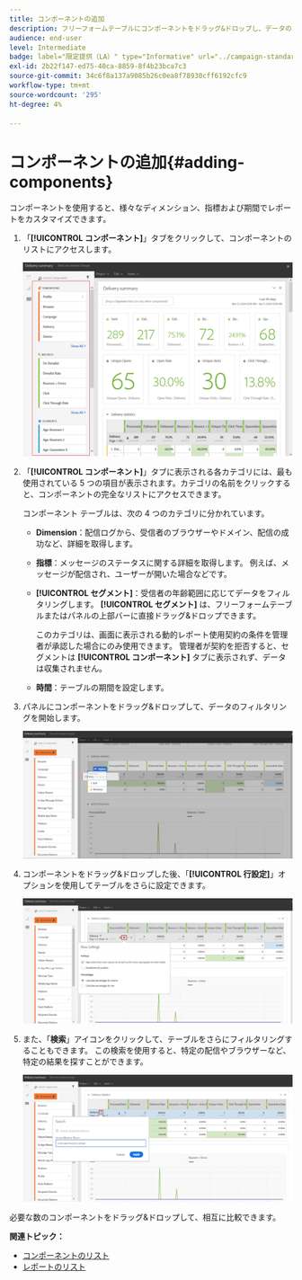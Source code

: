 ```yaml
---
title: コンポーネントの追加
description: フリーフォームテーブルにコンポーネントをドラッグ&ドロップし、データのフィルタリングとレポートの作成を開始します。
audience: end-user
level: Intermediate
badge: label="限定提供（LA）" type="Informative" url="../campaign-standard-migration-home.md" tooltip="Campaign Standard移行済みユーザーに制限"
exl-id: 2b22f147-ed75-40ca-8859-8f4b23bca7c3
source-git-commit: 34c6f8a137a9085b26c0ea8f78930cff6192cfc9
workflow-type: tm+mt
source-wordcount: '295'
ht-degree: 4%

---
```


# コンポーネントの追加{#adding-components}

コンポーネントを使用すると、様々なディメンション、指標および期間でレポートをカスタマイズできます。

1. 「**[!UICONTROL コンポーネント]**」タブをクリックして、コンポーネントのリストにアクセスします。

   ![](assets/dynamic_report_components.png)

1. 「**[!UICONTROL コンポーネント]**」タブに表示される各カテゴリには、最も使用されている 5 つの項目が表示されます。カテゴリの名前をクリックすると、コンポーネントの完全なリストにアクセスできます。

   コンポーネント テーブルは、次の 4 つのカテゴリに分かれています。

   * **Dimension**：配信ログから、受信者のブラウザーやドメイン、配信の成功など、詳細を取得します。
   * **指標**：メッセージのステータスに関する詳細を取得します。 例えば、メッセージが配信され、ユーザーが開いた場合などです。
   * **[!UICONTROL セグメント]**：受信者の年齢範囲に応じてデータをフィルタリングします。 **[!UICONTROL セグメント]** は、フリーフォームテーブルまたはパネルの上部バーに直接ドラッグ&amp;ドロップできます。

     このカテゴリは、画面に表示される動的レポート使用契約の条件を管理者が承認した場合にのみ使用できます。 管理者が契約を拒否すると、セグメントは **[!UICONTROL コンポーネント]** タブに表示されず、データは収集されません。

   * **時間**：テーブルの期間を設定します。

1. パネルにコンポーネントをドラッグ&amp;ドロップして、データのフィルタリングを開始します。

   ![](assets/dynamic_report_components_2.png)

1. コンポーネントをドラッグ&amp;ドロップした後、「**[!UICONTROL 行設定]**」オプションを使用してテーブルをさらに設定できます。

   ![](assets/dynamic_report_components_3.png)

1. また、「**検索**」アイコンをクリックして、テーブルをさらにフィルタリングすることもできます。 この検索を使用すると、特定の配信やブラウザーなど、特定の結果を探すことができます。

   ![](assets/dynamic_report_components_4.png)

必要な数のコンポーネントをドラッグ&amp;ドロップして、相互に比較できます。

**関連トピック：**

* [コンポーネントのリスト](list-of-components.md)
* [レポートのリスト](defining-the-report-period.md)
